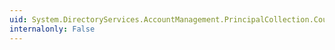```yaml
---
uid: System.DirectoryServices.AccountManagement.PrincipalCollection.Count
internalonly: False
---
```

